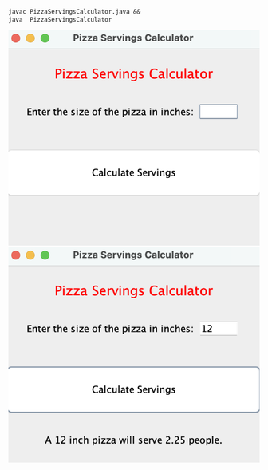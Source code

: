```
javac PizzaServingsCalculator.java &&
java  PizzaServingsCalculator
```
![](img/PizzaServingsCalculator_0.png)
![](img/PizzaServingsCalculator_1.png)
